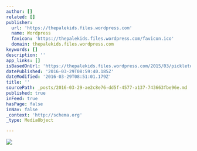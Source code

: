 ```yaml
---
author: []
related: []
publisher:
  url: 'https://thepalekids.files.wordpress.com'
  name: Wordpress
  favicon: 'https://thepalekids.files.wordpress.com/favicon.ico'
  domain: thepalekids.files.wordpress.com
keywords: []
description: ''
app_links: []
isBasedOnUrl: 'https://thepalekids.files.wordpress.com/2015/03/pickletounge-2013.jpg'
datePublished: '2016-03-29T08:59:40.185Z'
dateModified: '2016-03-29T08:51:01.179Z'
title: ''
sourcePath: _posts/2016-03-29-ae2c8e76-dd5f-4577-a137-743663fbe96e.md
published: true
inFeed: true
hasPage: false
inNav: false
_context: 'http://schema.org'
_type: MediaObject

---
```

<article style=""><img src="https://thepalekids.files.wordpress.com/2015/03/pickletounge-2013.jpg" /></article>